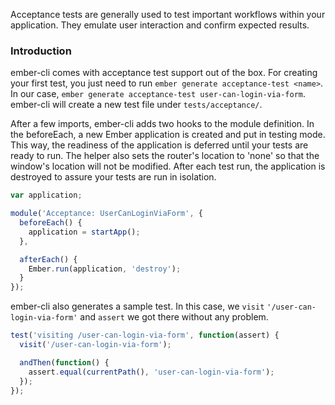 Acceptance tests are generally used to test important workflows within your application. They emulate user interaction and confirm expected results.

### Introduction

ember-cli comes with acceptance test support out of the box. For creating your
first test, you just need to run `ember generate acceptance-test <name>`. In
our case, `ember generate acceptance-test user-can-login-via-form`. ember-cli will
create a new test file under `tests/acceptance/`.

After a few imports, ember-cli adds two hooks to the module definition. In the 
beforeEach, a new Ember application is created and put in testing mode. This way, 
the readiness of the application is deferred until your tests are ready to run. 
The helper also sets the router's location to 'none' so that the window's location 
will not be modified. After each test run, the application is destroyed to assure your 
tests are run in isolation.

```tests/acceptance/user-can-login-via-form-test.js
var application;

module('Acceptance: UserCanLoginViaForm', {
  beforeEach() {
    application = startApp();
  },

  afterEach() {
    Ember.run(application, 'destroy');
  }
});
```

ember-cli also generates a sample test. In this case, we `visit` 
`'/user-can-login-via-form'` and `assert` we got there without any problem.

```tests/acceptance/user-can-login-via-form-test.js
test('visiting /user-can-login-via-form', function(assert) {
  visit('/user-can-login-via-form');

  andThen(function() {
    assert.equal(currentPath(), 'user-can-login-via-form');
  });
});
```

